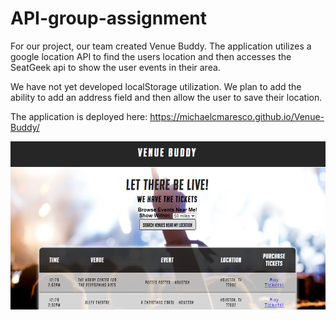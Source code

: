 # API-group-assignment


For our project, our team created Venue Buddy. The application utilizes a google location API to find the users location and then accesses the SeatGeek api to show the user events in their area.

We have not yet developed localStorage utilization. We plan to add the ability to add an address field and then allow the user to save their location.

The application is deployed here:   https://michaelcmaresco.github.io/Venue-Buddy/


![alt text](./assets/images/venue_buddy.png)
